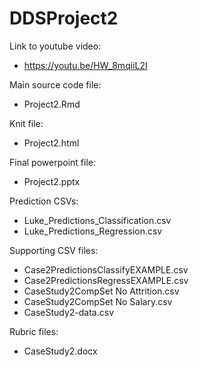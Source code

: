 # DDSProject2

Link to youtube video:
- https://youtu.be/HW_8mqiiL2I

Main source code file:
- Project2.Rmd

Knit file:
- Project2.html

Final powerpoint file:
- Project2.pptx

Prediction CSVs:
- Luke_Predictions_Classification.csv
- Luke_Predictions_Regression.csv

Supporting CSV files:
- Case2PredictionsClassifyEXAMPLE.csv
- Case2PredictionsRegressEXAMPLE.csv
- CaseStudy2CompSet No Attrition.csv
- CaseStudy2CompSet No Salary.csv
- CaseStudy2-data.csv

Rubric files:
- CaseStudy2.docx